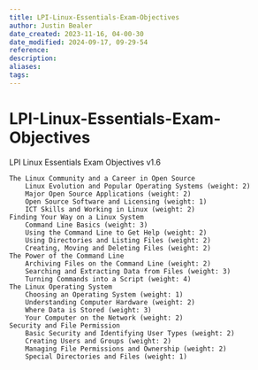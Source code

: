 ```yaml
---
title: LPI-Linux-Essentials-Exam-Objectives
author: Justin Bealer
date_created: 2023-11-16, 04-00-30
date_modified: 2024-09-17, 09-29-54
reference: 
description: 
aliases: 
tags: 
---
```

# LPI-Linux-Essentials-Exam-Objectives
LPI Linux Essentials Exam Objectives v1.6

    The Linux Community and a Career in Open Source
        Linux Evolution and Popular Operating Systems (weight: 2)
        Major Open Source Applications (weight: 2)
        Open Source Software and Licensing (weight: 1)
        ICT Skills and Working in Linux (weight: 2)
    Finding Your Way on a Linux System
        Command Line Basics (weight: 3)
        Using the Command Line to Get Help (weight: 2)
        Using Directories and Listing Files (weight: 2)
        Creating, Moving and Deleting Files (weight: 2)
    The Power of the Command Line
        Archiving Files on the Command Line (weight: 2)
        Searching and Extracting Data from Files (weight: 3)
        Turning Commands into a Script (weight: 4)
    The Linux Operating System
        Choosing an Operating System (weight: 1)
        Understanding Computer Hardware (weight: 2)
        Where Data is Stored (weight: 3)
        Your Computer on the Network (weight: 2)
    Security and File Permission
        Basic Security and Identifying User Types (weight: 2)
        Creating Users and Groups (weight: 2)
        Managing File Permissions and Ownership (weight: 2)
        Special Directories and Files (weight: 1)
        
        
